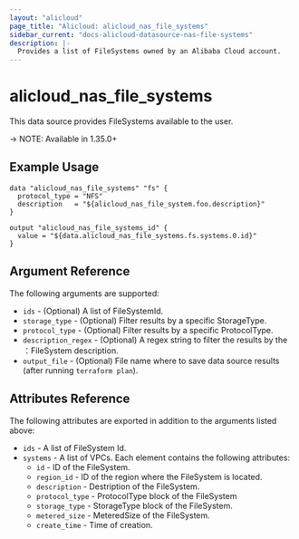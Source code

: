 ```yaml
---
layout: "alicloud"
page_title: "Alicloud: alicloud_nas_file_systems"
sidebar_current: "docs-alicloud-datasource-nas-file-systems"
description: |-
  Provides a list of FileSystems owned by an Alibaba Cloud account.
---
```


# alicloud\_nas_file_systems

This data source provides FileSystems available to the user.

-> NOTE: Available in 1.35.0+

## Example Usage

```
data "alicloud_nas_file_systems" "fs" {
  protocol_type = "NFS"
  description   = "${alicloud_nas_file_system.foo.description}"
}

output "alicloud_nas_file_systems_id" {
  value = "${data.alicloud_nas_file_systems.fs.systems.0.id}"
}
```
## Argument Reference

The following arguments are supported:

* `ids` - (Optional) A list of FileSystemId.
* `storage_type` - (Optional) Filter results by a specific StorageType. 
* `protocol_type` - (Optional) Filter results by a specific ProtocolType. 
* `description_regex` - (Optional) A regex string to filter the results by the ：FileSystem description.
* `output_file` - (Optional) File name where to save data source results (after running `terraform plan`).

## Attributes Reference

The following attributes are exported in addition to the arguments listed above:

* `ids` - A list of FileSystem Id.
* `systems` - A list of VPCs. Each element contains the following attributes:
  * `id` - ID of the FileSystem.
  * `region_id` - ID of the region where the FileSystem is located.
  * `description` - Destription of the FileSystem.
  * `protocol_type` - ProtocolType block of the FileSystem
  * `storage_type` - StorageType block of the FileSystem.
  * `metered_size` - MeteredSize of the FileSystem.
  * `create_time` - Time of creation.
